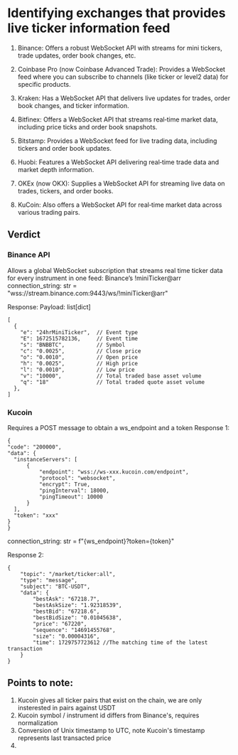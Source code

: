 # Identifying exchanges that provides live ticker information feed
1. Binance:
Offers a robust WebSocket API with streams for mini tickers, trade updates, order book changes, etc.

2. Coinbase Pro (now Coinbase Advanced Trade):
Provides a WebSocket feed where you can subscribe to channels (like ticker or level2 data) for specific products.

3. Kraken:
Has a WebSocket API that delivers live updates for trades, order book changes, and ticker information.

4. Bitfinex:
Offers a WebSocket API that streams real‑time market data, including price ticks and order book snapshots.

5. Bitstamp:
Provides a WebSocket feed for live trading data, including tickers and order book updates.

6. Huobi:
Features a WebSocket API delivering real‑time trade data and market depth information.

7. OKEx (now OKX):
Supplies a WebSocket API for streaming live data on trades, tickers, and order books.

8. KuCoin:
Also offers a WebSocket API for real‑time market data across various trading pairs.

## Verdict

### Binance API
Allows a global WebSocket subscription that streams real time ticker data for every instrument in one feed:
Binance’s !miniTicker@arr
connection_string: str = "wss://stream.binance.com:9443/ws/!miniTicker@arr"

Response:
Payload: list[dict]
```
[
  {
    "e": "24hrMiniTicker",  // Event type
    "E": 1672515782136,     // Event time
    "s": "BNBBTC",          // Symbol
    "c": "0.0025",          // Close price
    "o": "0.0010",          // Open price
    "h": "0.0025",          // High price
    "l": "0.0010",          // Low price
    "v": "10000",           // Total traded base asset volume
    "q": "18"               // Total traded quote asset volume
  },
]
```

### Kucoin
Requires a POST message to obtain a ws_endpoint and a token
Response 1:
```
{
"code": "200000",
"data": {
  "instanceServers": [
      {
          "endpoint": "wss://ws-xxx.kucoin.com/endpoint",
          "protocol": "websocket",
          "encrypt": True,
          "pingInterval": 18000,
          "pingTimeout": 10000
      }
  ],
  "token": "xxx"
}
}
```
connection_string: str = f"{ws_endpoint}?token={token}"

Response 2: 
```
{
    "topic": "/market/ticker:all",
    "type": "message",
    "subject": "BTC-USDT",
    "data": {
        "bestAsk": "67218.7",
        "bestAskSize": "1.92318539",
        "bestBid": "67218.6",
        "bestBidSize": "0.01045638",
        "price": "67220",
        "sequence": "14691455768",
        "size": "0.00004316",
        "time": 1729757723612 //The matching time of the latest transaction
    }
}    
```

## Points to note:
1. Kucoin gives all ticker pairs that exist on the chain, we are only insterested in pairs against USDT
2. Kucoin symbol / instrument id differs from Binance's, requires normalization
3. Conversion of Unix timestamp to UTC, note Kucoin's timestamp represents last transacted price
4. 